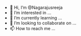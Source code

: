 - 👋 Hi, I’m @Nagarajusreeja
- 👀 I’m interested in ...
- 🌱 I’m currently learning ...
- 💞️ I’m looking to collaborate on ...
- 📫 How to reach me ...

<!---
Nagarajusreeja/Nagarajusreeja is a ✨ special ✨ repository because its `README.md` (this file) appears on your GitHub profile.
You can click the Preview link to take a look at your changes.
--->
